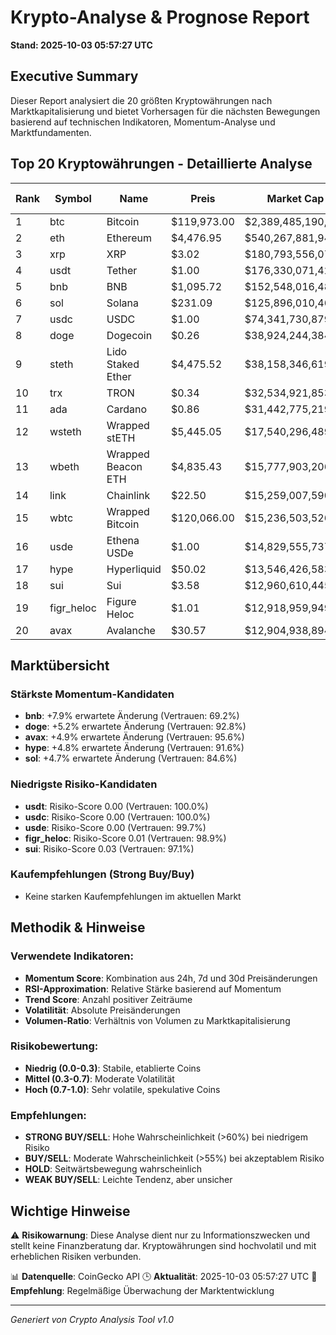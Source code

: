 # Krypto-Analyse & Prognose Report
**Stand: 2025-10-03 05:57:27 UTC**

## Executive Summary

Dieser Report analysiert die 20 größten Kryptowährungen nach Marktkapitalisierung und bietet Vorhersagen für die nächsten Bewegungen basierend auf technischen Indikatoren, Momentum-Analyse und Marktfundamenten.

## Top 20 Kryptowährungen - Detaillierte Analyse

|   Rank | Symbol     | Name               | Preis       | Market Cap         | Wahrscheinlichkeit ↑   | Wahrscheinlichkeit ↓   | Seitwärts   | Erwartete Änderung   | Empfehlung   | Vertrauen   |
|--------|------------|--------------------|-------------|--------------------|------------------------|------------------------|-------------|----------------------|--------------|-------------|
|      1 | btc        | Bitcoin            | $119,973.00 | $2,389,485,190,625 | 53.3%                  | 26.7%                  | 20.0%       | +2.9%                | WEAK BUY     | 93.3%       |
|      2 | eth        | Ethereum           | $4,476.95   | $540,267,881,944   | 53.3%                  | 26.7%                  | 20.0%       | +2.8%                | WEAK BUY     | 89.7%       |
|      3 | xrp        | XRP                | $3.02       | $180,793,556,076   | 53.3%                  | 26.7%                  | 20.0%       | +2.8%                | WEAK BUY     | 90.7%       |
|      4 | usdt       | Tether             | $1.00       | $176,330,071,427   | 43.3%                  | 36.7%                  | 20.0%       | +0.0%                | WEAK BUY     | 100.0%      |
|      5 | bnb        | BNB                | $1,095.72   | $152,548,016,482   | 53.3%                  | 26.7%                  | 20.0%       | +7.9%                | WEAK BUY     | 69.2%       |
|      6 | sol        | Solana             | $231.09     | $125,896,010,462   | 53.3%                  | 26.7%                  | 20.0%       | +4.7%                | WEAK BUY     | 84.6%       |
|      7 | usdc       | USDC               | $1.00       | $74,341,730,879    | 36.7%                  | 43.3%                  | 20.0%       | -0.0%                | WEAK SELL    | 100.0%      |
|      8 | doge       | Dogecoin           | $0.26       | $38,924,244,384    | 53.3%                  | 26.7%                  | 20.0%       | +5.2%                | WEAK BUY     | 92.8%       |
|      9 | steth      | Lido Staked Ether  | $4,475.52   | $38,158,346,619    | 53.3%                  | 26.7%                  | 20.0%       | +2.9%                | WEAK BUY     | 89.7%       |
|     10 | trx        | TRON               | $0.34       | $32,534,921,853    | 42.9%                  | 35.7%                  | 21.4%       | +0.8%                | WEAK BUY     | 96.8%       |
|     11 | ada        | Cardano            | $0.86       | $31,442,775,219    | 42.9%                  | 35.7%                  | 21.4%       | +2.3%                | WEAK BUY     | 96.2%       |
|     12 | wsteth     | Wrapped stETH      | $5,445.05   | $17,540,296,489    | 53.3%                  | 26.7%                  | 20.0%       | +3.0%                | WEAK BUY     | 89.1%       |
|     13 | wbeth      | Wrapped Beacon ETH | $4,835.43   | $15,777,903,206    | 53.3%                  | 26.7%                  | 20.0%       | +3.0%                | WEAK BUY     | 88.9%       |
|     14 | link       | Chainlink          | $22.50      | $15,259,007,590    | 35.7%                  | 42.9%                  | 21.4%       | +0.6%                | WEAK SELL    | 94.8%       |
|     15 | wbtc       | Wrapped Bitcoin    | $120,066.00 | $15,236,503,526    | 53.3%                  | 26.7%                  | 20.0%       | +2.9%                | WEAK BUY     | 93.4%       |
|     16 | usde       | Ethena USDe        | $1.00       | $14,829,555,737    | 35.7%                  | 42.9%                  | 21.4%       | -0.0%                | WEAK SELL    | 99.7%       |
|     17 | hype       | Hyperliquid        | $50.02      | $13,546,426,583    | 53.3%                  | 26.7%                  | 20.0%       | +4.8%                | WEAK BUY     | 91.6%       |
|     18 | sui        | Sui                | $3.58       | $12,960,610,445    | 53.3%                  | 26.7%                  | 20.0%       | +3.3%                | WEAK BUY     | 97.1%       |
|     19 | figr_heloc | Figure Heloc       | $1.01       | $12,918,959,949    | 42.9%                  | 35.7%                  | 21.4%       | +0.0%                | WEAK BUY     | 98.9%       |
|     20 | avax       | Avalanche          | $30.57      | $12,904,938,894    | 53.1%                  | 28.1%                  | 18.7%       | +4.9%                | WEAK BUY     | 95.6%       |

## Marktübersicht

### Stärkste Momentum-Kandidaten
- **bnb**: +7.9% erwartete Änderung (Vertrauen: 69.2%)
- **doge**: +5.2% erwartete Änderung (Vertrauen: 92.8%)
- **avax**: +4.9% erwartete Änderung (Vertrauen: 95.6%)
- **hype**: +4.8% erwartete Änderung (Vertrauen: 91.6%)
- **sol**: +4.7% erwartete Änderung (Vertrauen: 84.6%)


### Niedrigste Risiko-Kandidaten
- **usdt**: Risiko-Score 0.00 (Vertrauen: 100.0%)
- **usdc**: Risiko-Score 0.00 (Vertrauen: 100.0%)
- **usde**: Risiko-Score 0.00 (Vertrauen: 99.7%)
- **figr_heloc**: Risiko-Score 0.01 (Vertrauen: 98.9%)
- **sui**: Risiko-Score 0.03 (Vertrauen: 97.1%)


### Kaufempfehlungen (Strong Buy/Buy)
- Keine starken Kaufempfehlungen im aktuellen Markt


## Methodik & Hinweise

### Verwendete Indikatoren:
- **Momentum Score**: Kombination aus 24h, 7d und 30d Preisänderungen
- **RSI-Approximation**: Relative Stärke basierend auf Momentum
- **Trend Score**: Anzahl positiver Zeiträume
- **Volatilität**: Absolute Preisänderungen
- **Volumen-Ratio**: Verhältnis von Volumen zu Marktkapitalisierung

### Risikobewertung:
- **Niedrig (0.0-0.3)**: Stabile, etablierte Coins
- **Mittel (0.3-0.7)**: Moderate Volatilität
- **Hoch (0.7-1.0)**: Sehr volatile, spekulative Coins

### Empfehlungen:
- **STRONG BUY/SELL**: Hohe Wahrscheinlichkeit (>60%) bei niedrigem Risiko
- **BUY/SELL**: Moderate Wahrscheinlichkeit (>55%) bei akzeptablem Risiko
- **HOLD**: Seitwärtsbewegung wahrscheinlich
- **WEAK BUY/SELL**: Leichte Tendenz, aber unsicher

## Wichtige Hinweise

⚠️ **Risikowarnung**: Diese Analyse dient nur zu Informationszwecken und stellt keine Finanzberatung dar. Kryptowährungen sind hochvolatil und mit erheblichen Risiken verbunden.

📊 **Datenquelle**: CoinGecko API
🕒 **Aktualität**: 2025-10-03 05:57:27 UTC
🔄 **Empfehlung**: Regelmäßige Überwachung der Marktentwicklung

---
*Generiert von Crypto Analysis Tool v1.0*
